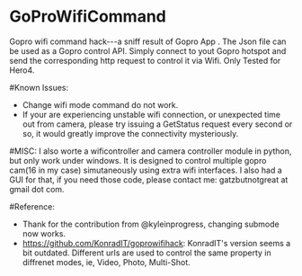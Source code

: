 # GoProWifiCommand
Gopro wifi command hack---a sniff result of Gopro App . 
The Json file can be used as a Gopro control API. 
Simply connect to yout Gopro hotspot and send the corresponding http request to control it via Wifi. Only Tested for Hero4.

#Known Issues:
+ Change wifi mode command do not work.
+ If your are experiencing unstable wifi connection, or unexpected time out from camera, please try issuing a GetStatus request every second or so, it would greatly improve the connectivity mysteriously.

#MISC:
I also worte a wificontroller and camera controller module in python, but only work under windows. It is designed to control multiple gopro cam(16 in my case) simutaneously using extra wifi interfaces. I also had a GUI for that, if you need those code, please contact me: gatzbutnotgreat at gmail dot com.

#Reference:
+ Thank for the contribution from @kyleinprogress, changing submode now works. 
+ https://github.com/KonradIT/goprowifihack: KonradIT's version seems a bit outdated. Different urls are used to control the same property in diffrenet modes, ie, Video, Photo, Multi-Shot.
